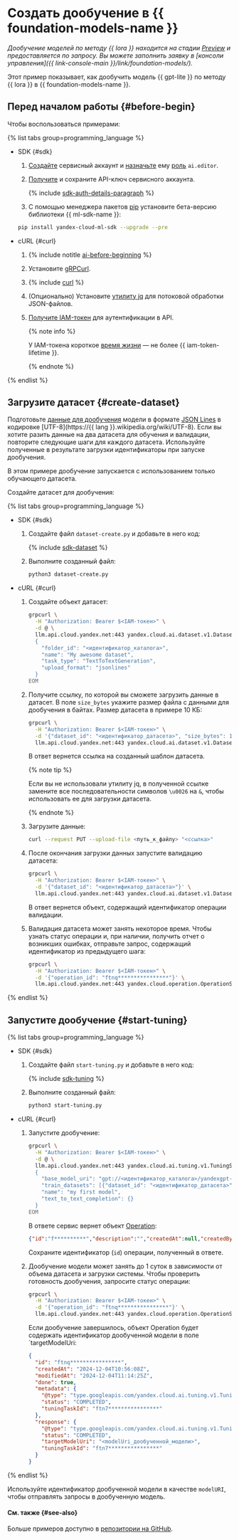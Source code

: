 # Создать дообучение в {{ foundation-models-name }}

_Дообучение моделей по методу {{ lora }} находится на стадии [Preview](../../../overview/concepts/launch-stages.md) и предоставляется по запросу. Вы можете заполнить заявку в [консоли управления]({{ link-console-main }}/link/foundation-models/)._

Этот пример показывает, как дообучить модель {{ gpt-lite }} по методу {{ lora }} в {{ foundation-models-name }}. 

## Перед началом работы {#before-begin}

Чтобы воспользоваться примерами:

{% list tabs group=programming_language %}

- SDK {#sdk}

  1. [Создайте](../../../iam/operations/sa/create.md) сервисный аккаунт и [назначьте](../../../iam/operations/sa/assign-role-for-sa.md) ему [роль](../../../foundation-models/security/index.md#languageModels-user) `ai.editor`.
  1. [Получите](../../../iam/operations/api-key/create.md) и сохраните API-ключ сервисного аккаунта.

      {% include [sdk-auth-details-paragraph](../../../_includes/foundation-models/sdk-auth-details-paragraph.md) %}
  1. С помощью менеджера пакетов [pip](https://pip.pypa.io/en/stable/) установите бета-версию библиотеки {{ ml-sdk-name }}:

    ```bash
    pip install yandex-cloud-ml-sdk --upgrade --pre
    ```

- cURL {#curl}

  1. {% include notitle [ai-before-beginning](../../../_includes/foundation-models/yandexgpt/ai-before-beginning.md) %}
  1. Установите [gRPCurl](https://github.com/fullstorydev/grpcurl).
  1. {% include [curl](../../../_includes/curl.md) %}
  1. (Опционально) Установите [утилиту jq](https://stedolan.github.io/jq/) для потоковой обработки JSON-файлов.
  1. [Получите IAM-токен](../../../iam/operations/iam-token/create.md) для аутентификации в API.
  
     {% note info %}

     У IAM-токена короткое [время жизни](../../../iam/concepts/authorization/iam-token.md#lifetime) — не более  {{ iam-token-lifetime }}.

     {% endnote %}
   
{% endlist %}

## Загрузите датасет {#create-dataset}

Подготовьте [данные для дообучения](../../concepts/tuning/index.md#generation-data) модели в формате [JSON Lines](https://jsonlines.org/) в кодировке [UTF-8](https://{{ lang }}.wikipedia.org/wiki/UTF-8). Если вы хотите разить данные на два датасета для обучения и валидации, повторите следующие шаги для каждого датасета. Используйте полученные в результате загрузки идентификаторы при запуске дообучения.

В этом примере дообучение запускается с использованием только обучающего датасета. 

Создайте датасет для дообучения:

{% list tabs group=programming_language %}

- SDK {#sdk}

  1. Создайте файл `dataset-create.py` и добавьте в него код:

     {% include [sdk-dataset](../../../_includes/foundation-models/examples/dataset-sdk.md) %}

  1. Выполните созданный файл:

     ```bash
     python3 dataset-create.py
     ```

- cURL {#curl}

  1. Создайте объект датасет:
  
     ```bash
     grpcurl \
       -H "Authorization: Bearer $<IAM-токен>" \
       -d @ \
       llm.api.cloud.yandex.net:443 yandex.cloud.ai.dataset.v1.DatasetService/Create <<EOM
       {
         "folder_id": "<идентификатор_каталога>", 
         "name": "My awesome dataset", 
         "task_type": "TextToTextGeneration", 
         "upload_format": "jsonlines"
       }
     EOM
     ```

  1. Получите ссылку, по которой вы сможете загрузить данные в датасет. В поле `size_bytes` укажите размер файла с данными для дообучения в байтах. Размер датасета в примере 10 КБ: 
  
     ```bash
     grpcurl \
       -H "Authorization: Bearer $<IAM-токен>" \
       -d '{"dataset_id": "<идентификатор_датасета>", "size_bytes": 10240}' \
       llm.api.cloud.yandex.net:443 yandex.cloud.ai.dataset.v1.DatasetService/GetUploadDraftUrl | jq
       ```

     В ответ вернется ссылка на созданный шаблон датасета.

     {% note tip %}
      
     Если вы не использовали утилиту jq, в полученной ссылке замените все последовательности символов `\u0026` на `&`, чтобы использовать ее для загрузки датасета.

     {% endnote %}

  1. Загрузите данные:
  
      ```bash 
      curl --request PUT --upload-file <путь_к_файлу> "<ссылка>"
      ```

  1. После окончания загрузки данных запустите валидацию датасета:
  
      ```bash
      grpcurl \
        -H "Authorization: Bearer $<IAM-токен>" \
        -d '{"dataset_id": "<идентификатор_датасета>"}' \
        llm.api.cloud.yandex.net:443 yandex.cloud.ai.dataset.v1.DatasetService/Validate
      ```

      В ответ вернется объект, содержащий идентификатор операции валидации. 

  1. Валидация датасета может занять некоторое время. Чтобы узнать статус операции и, при наличии, получить отчет о возникших ошибках, отправьте запрос, содержащий идентификатор из предыдущего шага:
  
     ```bash
     grpcurl \
       -H "Authorization: Bearer $<IAM-токен>" \
       -d '{"operation_id": "ftnq****************"}' \
       llm.api.cloud.yandex.net:443 yandex.cloud.operation.OperationService/Get
     ```

{% endlist %}

## Запустите дообучение {#start-tuning}

{% list tabs group=programming_language %}

- SDK {#sdk}

  1. Создайте файл `start-tuning.py` и добавьте в него код:

     {% include [sdk-tuning](../../../_includes/foundation-models/examples/tuning-sdk.md) %}

  1. Выполните созданный файл:

     ```bash
     python3 start-tuning.py
     ```

- cURL {#curl}
  
  1. Запустите дообучение:
  
     ```bash
     grpcurl \
       -H "Authorization: Bearer $<IAM-токен>" \
       -d @ \
       llm.api.cloud.yandex.net:443 yandex.cloud.ai.tuning.v1.TuningService/Tune <<EOM
       {
         "base_model_uri": "gpt://<идентификатор_каталога>/yandexgpt-lite/latest",
         "train_datasets": [{"dataset_id": "<идентификатор_датасета>", "weight": 1.0}],
         "name": "my first model",
         "text_to_text_completion": {}
       } 
     EOM
     ```

     В ответе сервис вернет объект [Operation](../../../api-design-guide/concepts/operation.md):

     ```json
     {"id":"f**********","description":"","createdAt":null,"createdBy":"","modifiedAt":null,"done":false,"metadata":null}
     ```

     Сохраните идентификатор (`id`) операции, полученный в ответе.

  1. Дообучение модели может занять до 1 суток в зависимости от объема датасета и загрузки системы. Чтобы проверить готовность дообучения, запросите статус операции:
  
     ```bash
     grpcurl \
       -H "Authorization: Bearer $<IAM-токен>" \
       -d '{"operation_id": "ftnq****************"}' \
       llm.api.cloud.yandex.net:443 yandex.cloud.operation.OperationService/Get
     ```

     Если дообучение завершилось, объект Operation будет содержать идентификатор дообученной модели в поле `targetModelUri:

     ```json
     {
       "id": "ftnq****************",
       "createdAt": "2024-12-04T10:56:08Z",
       "modifiedAt": "2024-12-04T11:14:25Z",
       "done": true,
       "metadata": {
         "@type": "type.googleapis.com/yandex.cloud.ai.tuning.v1.TuningMetadata",
         "status": "COMPLETED",
         "tuningTaskId": "ftn7****************"
       },
       "response": {
         "@type": "type.googleapis.com/yandex.cloud.ai.tuning.v1.TuningResponse",
         "status": "COMPLETED",
         "targetModelUri": "<modelUri_дообученной_модели>",
         "tuningTaskId": "ftn7****************"
       }
     }
     ```


{% endlist %}

Используйте идентификатор дообученной модели в качестве `modelURI`, чтобы отправлять запросы в дообученную модель.

#### См. также {#see-also}

Больше примеров доступно в [репозитории на GitHub](https://github.com/yandex-cloud/yandex-cloud-ml-sdk/tree/classifiers_tuning/examples/sync/tuning).
